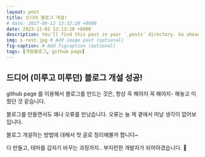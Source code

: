 ```yaml
---
layout: post
title: 드디어 블로그 개설!
# date: 2017-09-12 13:32:20 +0900
date: 2023-11-02 13:13:20 +0900
description: You’ll find this post in your `_posts` directory. Go ahead and edit it and re-build the site to see your changes. # Add post description (optional)
img: i-rest.jpg # Add image post (optional)
fig-caption: # Add figcaption (optional)
tags: [개발블로그, github page]
---
```

## 드디어 (미루고 미루던) 블로그 개설 성공!
github page 를 이용해서 블로그를 만드는 것은, 항상 꼭 해야지 꼭 해야지- 해놓고 미뤘던 것 같습니다.

블로그를 만들면서도 꽤나 오류를 만났습니다. 오류는 늘 제 곁에서 떠날 생각이 없어보입니다.

블로그 개설하는 방법에 대해서 첫 글로 정리해볼까 합니다~

다 만들고, 테마를 갑자기 바꾸는 과정까지.. 부지런한 개발자가 되어야겠습니다. 🤪




